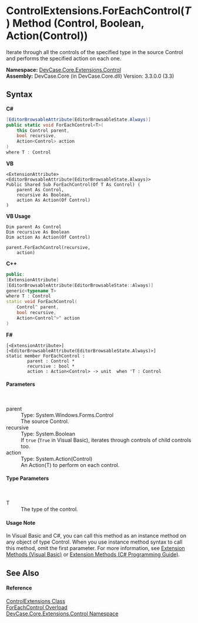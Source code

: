 # ControlExtensions.ForEachControl(*T*) Method (Control, Boolean, Action(Control))
 

Iterate through all the controls of the specified type in the source Control and performs the specified action on each one.

**Namespace:**&nbsp;<a href="N_DevCase_Core_Extensions_Control">DevCase.Core.Extensions.Control</a><br />**Assembly:**&nbsp;DevCase.Core (in DevCase.Core.dll) Version: 3.3.0.0 (3.3)

## Syntax

**C#**<br />
``` C#
[EditorBrowsableAttribute(EditorBrowsableState.Always)]
public static void ForEachControl<T>(
	this Control parent,
	bool recursive,
	Action<Control> action
)
where T : Control

```

**VB**<br />
``` VB
<ExtensionAttribute>
<EditorBrowsableAttribute(EditorBrowsableState.Always)>
Public Shared Sub ForEachControl(Of T As Control) ( 
	parent As Control,
	recursive As Boolean,
	action As Action(Of Control)
)
```

**VB Usage**<br />
``` VB Usage
Dim parent As Control
Dim recursive As Boolean
Dim action As Action(Of Control)

parent.ForEachControl(recursive, 
	action)
```

**C++**<br />
``` C++
public:
[ExtensionAttribute]
[EditorBrowsableAttribute(EditorBrowsableState::Always)]
generic<typename T>
where T : Control
static void ForEachControl(
	Control^ parent, 
	bool recursive, 
	Action<Control^>^ action
)
```

**F#**<br />
``` F#
[<ExtensionAttribute>]
[<EditorBrowsableAttribute(EditorBrowsableState.Always)>]
static member ForEachControl : 
        parent : Control * 
        recursive : bool * 
        action : Action<Control> -> unit  when 'T : Control

```


#### Parameters
&nbsp;<dl><dt>parent</dt><dd>Type: System.Windows.Forms.Control<br />The source Control.</dd><dt>recursive</dt><dd>Type: System.Boolean<br />If `true` (`True` in Visual Basic), iterates through controls of child controls too.</dd><dt>action</dt><dd>Type: System.Action(Control)<br />An Action(T) to perform on each control.</dd></dl>

#### Type Parameters
&nbsp;<dl><dt>T</dt><dd>The type of the control.</dd></dl>

#### Usage Note
In Visual Basic and C#, you can call this method as an instance method on any object of type Control. When you use instance method syntax to call this method, omit the first parameter. For more information, see <a href="https://docs.microsoft.com/dotnet/visual-basic/programming-guide/language-features/procedures/extension-methods">Extension Methods (Visual Basic)</a> or <a href="https://docs.microsoft.com/dotnet/csharp/programming-guide/classes-and-structs/extension-methods">Extension Methods (C# Programming Guide)</a>.

## See Also


#### Reference
<a href="T_DevCase_Core_Extensions_Control_ControlExtensions">ControlExtensions Class</a><br /><a href="Overload_DevCase_Core_Extensions_Control_ControlExtensions_ForEachControl">ForEachControl Overload</a><br /><a href="N_DevCase_Core_Extensions_Control">DevCase.Core.Extensions.Control Namespace</a><br />